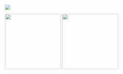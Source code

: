 <img src="https://github.com/hankyungeun/hankyungeun/assets/57738749/2df7da2b-5607-4762-9cf6-aec085bbce3f">

<img align="center" style="height:184px" src="https://github-readme-stats.vercel.app/api?username=hankyungeun&show_icons=true&count_private=true&include_all_commits=true&hide=issues&hide_border=true&bg_color=feeef5&title_color=7b7b7b&bg_color=feeef5&text_color=7b7b7b&icon_color=f397b2" /></a>
<img align="center" style="height:184px" src="https://github-readme-stats.vercel.app/api/top-langs/?username=hankyungeun&layout=compact&hide_border=true&bg_color=feeef5&title_color=7b7b7b&text_color=7b7b7b"/></a>  
